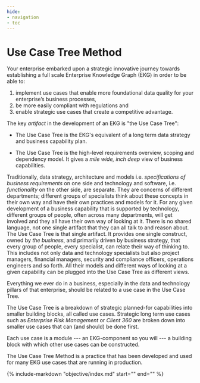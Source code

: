 ```yaml
---
hide:
- navigation
- toc
---
```

# Use Case Tree Method

Your enterprise embarked upon a strategic innovative journey towards 
establishing a full scale Enterprise Knowledge Graph (EKG) in order 
to be able to:

1. implement use cases that enable more foundational data quality 
   for your enterprise’s business processes,
2. be more easily compliant with regulations and
3. enable strategic use cases that create a competitive advantage.

The key _artifact_ in the development of an EKG is "the Use Case Tree":

- The Use Case Tree is the EKG's equivalent of a long term
  data strategy and business capability plan.

- The Use Case Tree is the high-level requirements overview, 
  scoping and dependency model.
  It gives a _mile wide, inch deep_ view of business capabilities.

Traditionally, data strategy, architecture and models i.e.
_specifications of business requirements_ on one side and technology
and software, i.e. _functionality_ on the other side, are separate.
They are concerns of different departments; different groups of
specialists think about these concepts in their own way and have their
own practices and models for it. 
For any given development of a business capability that is supported 
by technology, different groups of people, often across many departments, will get involved and they all
have their own way of looking at it.
There is no shared language, not one single artifact that they can 
all talk to and reason about.
The Use Case Tree is that single artifact. 
It provides one single construct, owned by _the business_, and 
primarily driven by business strategy, that every group of people, 
every specialist, can relate their way of thinking to. 
This includes not only data and technology specialists but also project
managers, financial managers, security and compliance officers,
operations engineers and so forth. 
All their models and different ways of looking at a given capability 
can be plugged into the Use Case Tree as different views.

Everything we ever do in a business, especially in the data and
technology pillars of that enterprise, should be related to a use
case in the Use Case Tree.

The Use Case Tree is a breakdown of strategic planned-for 
capabilities into smaller building blocks, all called use cases.
Strategic long term use cases such as _Enterprise Risk Management_ 
or _Client 360_ are broken down into smaller use cases that 
can (and should) be done first.

Each use case is a module --- an EKG-component so you will --- 
a building block with which other use cases can be constructed.

The Use Case Tree Method is a practice that has been developed and
used for many EKG use cases that are running in production.

{%
include-markdown "objective/index.md"
start="<!--objectives-index-start-->"
end="<!--objectives-index-end-->"
%}


